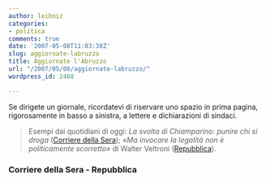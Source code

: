 ```yaml
---
author: leibniz
categories:
- politica
comments: true
date: '2007-05-08T11:03:38Z'
slug: aggiornate-labruzzo
title: Aggiornate l'Abruzzo
url: "/2007/05/08/aggiornate-labruzzo/"
wordpress_id: 2468

---
```

Se dirigete un giornale, ricordatevi di riservare uno spazio in prima pagina, rigorosamente in basso a sinistra, a lettere e dichiarazioni di sindaci.


> Esempi dai quotidiani di oggi: _La svolta di Chiamparino: punire chi si droga_ ([Corriere della Sera](http://news.google.it/news/url?sa=t&ct=it/1-0&fp=4640e84b6d109d01&ei=PlhARrjLL6T2oAPm_oW3Aw&url=http%3A//www.corriere.it/Primo_Piano/Politica/2007/05_Maggio/08/chiamparino_droga.shtml&cid=0)); _«Ma invocare la legalità non è politicamente scorretto»_ di Walter Veltroni ([Repubblica](http://news.google.it/news/url?sa=t&ct=it/1-0&fp=4640ea191d57fb60&ei=CFhARsWoB4ikoAOQ8Ki5Aw&url=http%3A//www.repubblica.it/2007/05/sezioni/cronaca/sfogo-lettore/veltroni-legalita/veltroni-legalita.html&cid=0)).




### Corriere della Sera - Repubblica
